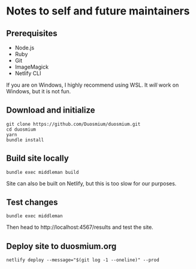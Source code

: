 # Notes to self and future maintainers

## Prerequisites
- Node.js
- Ruby
- Git
- ImageMagick
- Netlify CLI

If you are on Windows, I highly recommend using WSL. It *will* work on Windows,
but it is not fun.

## Download and initialize
```
git clone https://github.com/Duosmium/duosmium.git
cd duosmium
yarn
bundle install
```

## Build site locally
```
bundle exec middleman build
```
Site can also be built on Netlify, but this is too slow for our purposes.

## Test changes
```
bundle exec middleman
```
Then head to http://localhost:4567/results and test the site.

## Deploy site to duosmium.org
```
netlify deploy --message="$(git log -1 --oneline)" --prod
```
